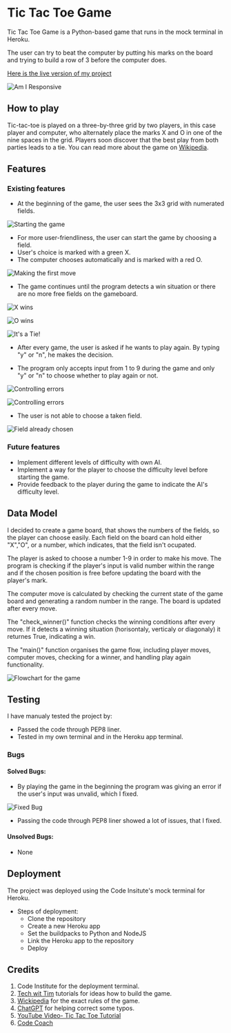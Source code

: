 # Tic Tac Toe Game

Tic Tac Toe Game is a Python-based game that runs in the mock terminal in Heroku.

The user can try to beat the computer by putting his marks on the board and trying to build a row of 3 before the computer does.

[Here is the live version of my project](https://tictact-068cd7ef6bf7.herokuapp.com/)

![Am I Responsive](assets/imgs/AmIResponsive.png)

## How to play

Tic-tac-toe is played on a three-by-three grid by two players, in this case player and computer, who alternately place the marks X and O in one of the nine spaces in the grid. Players soon discover that the best play from both parties leads to a tie. You can read more about the game on [Wikipedia](https://en.wikipedia.org/wiki/Tic-tac-toe).

## Features

### Existing features

- At the beginning of the game, the user sees the 3x3 grid with numerated fields.

![Starting the game](assets/imgs/Game_start.png)

- For more user-friendliness, the user can start the game by choosing a field.
- User's choice is marked with a green X.
- The computer chooses automatically and is marked with a red O.

![Making the first move](assets/imgs/First_choice.png)

- The game continues until the program detects a win situation or there are no more free fields on the gameboard.

![X wins](assets/imgs/X_wins.png)

![O wins](assets/imgs/O_wins.png)

![It's a Tie!](assets/imgs/Tie.png)

- After every game, the user is asked if he wants to play again. By typing "y" or "n", he makes the decision.

- The program only accepts input from 1 to 9 during the game and only "y" or "n" to choose whether to play again or not.

![Controlling errors](assets/imgs/Users_choice.png)

![Controlling errors](assets/imgs/y_n.png)

- The user is not able to choose a taken field.

![Field already chosen](assets/imgs/same_coice.png)


### Future features

- Implement different levels of difficulty with own AI.
- Implement a way for the player to choose the difficulty level before starting the game.
- Provide feedback to the player during the game to indicate the AI's difficulty level.

## Data Model

I decided to create a game board, that shows the numbers of the fields, so the player can choose easily. Each field on the board can hold either "X","O", or a number, which indicates, that the field isn't ocupated.  

The player is asked to choose a number 1-9 in order to make his move. The program is checking if the player's input is valid number within the range and if the chosen position is free before updating the board with the player's mark.  

The computer move is calculated by checking the current state of the game board and generating a random number in the range. 
The board is updated after every move.  

The "check_winner()" function checks the winning conditions after every move. If it detects a winning situation (horisontaly, verticaly or diagonaly) it returnes True, indicating a win.  

The "main()" function organises the game flow, including player moves, computer moves, checking for a winner, and handling play again functionality.

![Flowchart for the game](assets/imgs/Flow_chart.png)


## Testing

 I have manualy tested the project by:
- Passed the code through PEP8 liner.
- Tested in my own terminal and in the Heroku app terminal.


### Bugs
#### Solved Bugs:

- By playing the game in the beginning the program was giving an error if the user's input was unvalid, which I fixed. 

![Fixed Bug](assets/imgs/Bug.png)

- Passing the code through PEP8 liner showed a lot of issues, that I fixed.

#### Unsolved Bugs:

- None

## Deployment

The project was deployed using the Code Insitute's mock terminal for Heroku.
 - Steps of deployment:
    - Clone the repository
    - Create a new Heroku app
    - Set the buildpacks to Python and NodeJS
    - Link the Heroku app to the repository
    - Deploy

## Credits

1. Code Institute for the deployment terminal.
2. [Tech wit Tim](https://www.techwithtim.net/tutorials/python-programming/tic-tac-toe-tutorial/the-game) tutorials for ideas how to build the game.
3. [Wickipedia](https://en.wikipedia.org/wiki/Tic-tac-toe) for the exact rules of the game.
4. [ChatGPT](https://chat.openai.com/) for helping correct some typos.
5. [YouTube Video- Tic Tac Toe Tutorial](https://www.youtube.com/watch?v=M3G1ZgOMFxo)
6. [Code Coach](https://www.youtube.com/watch?v=dK6gJw4-NCo&t=25s)


